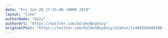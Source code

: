 ```yaml
---
date: "Fri Jun 28 17:15:46 +0000 2019"
layout: "like"
authorName: "Ozzy"
authorUrl: "https://twitter.com/GoldenBoyOzzy"
originalPost: "https://twitter.com/GoldenBoyOzzy/status/1144655644018036737"
---
```

